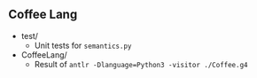 Coffee Lang
---

- test/
    - Unit tests for `semantics.py`
- CoffeeLang/
  - Result of `antlr -Dlanguage=Python3 -visitor ./Coffee.g4` 
